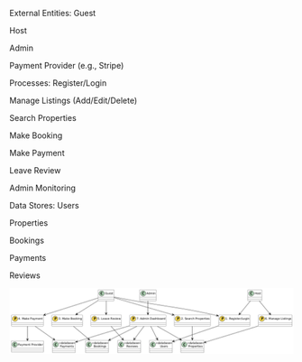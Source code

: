 External Entities:
Guest

Host

Admin

Payment Provider (e.g., Stripe)

Processes:
Register/Login

Manage Listings (Add/Edit/Delete)

Search Properties

Make Booking

Make Payment

Leave Review

Admin Monitoring

Data Stores:
Users

Properties

Bookings

Payments

Reviews


![Data Flow Diagram](./data-flow.png)